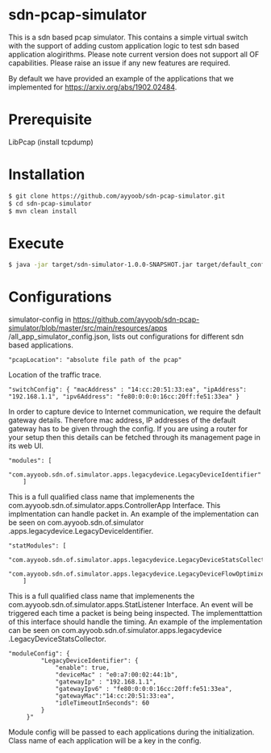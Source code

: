 # sdn-pcap-simulator
This is a sdn based pcap simulator. This contains a simple virtual switch with the support of adding custom 
application logic to test sdn based application alogirithms. Please note current version does not support all OF 
capabilities. Please raise an issue if any new features are required.

By default we have provided an example of the applications that we implemented for https://arxiv.org/abs/1902.02484.
# Prerequisite
LibPcap (install tcpdump)

# Installation

```sh
$ git clone https://github.com/ayyoob/sdn-pcap-simulator.git
$ cd sdn-pcap-simulator
$ mvn clean install
```


# Execute

```sh
$ java -jar target/sdn-simulator-1.0.0-SNAPSHOT.jar target/default_config.json
```


# Configurations
simulator-config in https://github.com/ayyoob/sdn-pcap-simulator/blob/master/src/main/resources/apps
/all_app_simulator_config.json, lists out configurations for different sdn based applications.
    

    "pcapLocation": "absolute file path of the pcap"

Location of the traffic trace.

    "switchConfig": { "macAddress" : "14:cc:20:51:33:ea", "ipAddress": "192.168.1.1", "ipv6Address": "fe80:0:0:0:16cc:20ff:fe51:33ea" }

In order to capture device to Internet communication, we require the default gateway details. Therefore mac address, IP addresses of the default gateway has to be given through the config. 
If you are using a router for your setup then this details can be fetched through its management page in its web UI.


    "modules": [
            "com.ayyoob.sdn.of.simulator.apps.legacydevice.LegacyDeviceIdentifier"
        ]
This is a full qualified class name that implemenents the com.ayyoob.sdn.of.simulator.apps.ControllerApp Interface. 
This implmentation can handle packet in. An example of the implementation can be seen on com.ayyoob.sdn.of.simulator
.apps.legacydevice.LegacyDeviceIdentifier.

    "statModules": [
            "com.ayyoob.sdn.of.simulator.apps.legacydevice.LegacyDeviceStatsCollector",
            "com.ayyoob.sdn.of.simulator.apps.legacydevice.LegacyDeviceFlowOptimizer"
        ]
This is a full qualified class name that implemenents the com.ayyoob.sdn.of.simulator.apps.StatListener Interface. 
An event will be triggered each time a packet is being being inspected. The implementtattion of this interface should
 handle the timing. An example of the implementation can be seen on com.ayyoob.sdn.of.simulator.apps.legacydevice
 .LegacyDeviceStatsCollector.
 
    "moduleConfig": {
             "LegacyDeviceIdentifier": {
                 "enable": true,
                 "deviceMac" : "e0:a7:00:02:44:1b",
                 "gatewayIp" : "192.168.1.1",
                 "gatewayIpv6" : "fe80:0:0:0:16cc:20ff:fe51:33ea",
                 "gatewayMac":"14:cc:20:51:33:ea",
                 "idleTimeoutInSeconds": 60
             }
         }"
Module config will be passed to each applications during the initialization. Class name of each application will be a
 key in the config.
 
    

